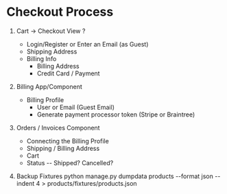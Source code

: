 # Checkout Process

1. Cart -> Checkout View
	?
	- Login/Register or Enter an Email (as Guest)
	- Shipping Address
	- Billing Info
		- Billing Address
		- Credit Card / Payment

2. Billing App/Component
	- Billing Profile
		- User or Email (Guest Email)
		- Generate payment processor token (Stripe or Braintree)

3. Orders / Invoices Component
	- Connecting the Billing Profile
	- Shipping / Billing Address
	- Cart
	- Status -- Shipped? Cancelled?


4. Backup Fixtures
    python manage.py dumpdata products  --format json --indent 4 > products/fixtures/products.json